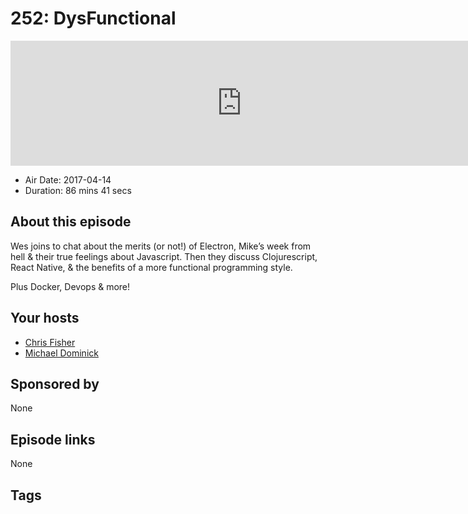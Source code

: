 # 252: DysFunctional

<iframe src="https://player.fireside.fm/v2/MLf2ZzhC+iaWzPTyh?theme=dark" width="740" height="200" frameborder="0" scrolling="no"></iframe>

* Air Date: 2017-04-14
* Duration: 86 mins 41 secs

## About this episode

Wes joins to chat about the merits (or not!) of Electron, Mike’s week from hell & their true feelings about Javascript. Then they discuss Clojurescript, React Native, & the benefits of a more functional programming style.

Plus Docker, Devops & more!

## Your hosts
* [Chris Fisher](https://coder.show/hosts/chrislas)
* [Michael Dominick](https://coder.show/hosts/michael)

## Sponsored by

None



## Episode links

None



## Tags

